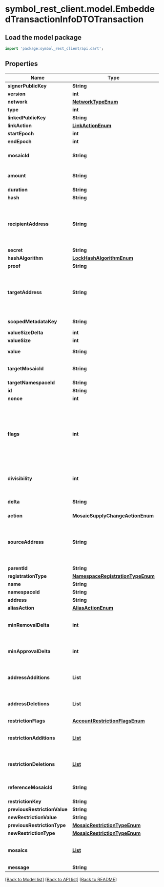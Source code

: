 # symbol_rest_client.model.EmbeddedTransactionInfoDTOTransaction

## Load the model package
```dart
import 'package:symbol_rest_client/api.dart';
```

## Properties
Name | Type | Description | Notes
------------ | ------------- | ------------- | -------------
**signerPublicKey** | **String** | Public key. | 
**version** | **int** | Entity version. | 
**network** | [**NetworkTypeEnum**](NetworkTypeEnum.md) |  | 
**type** | **int** |  | 
**linkedPublicKey** | **String** | 32 bytes voting public key. | [optional] 
**linkAction** | [**LinkActionEnum**](LinkActionEnum.md) |  | [optional] 
**startEpoch** | **int** | Finalization Epoch | [optional] 
**endEpoch** | **int** | Finalization Epoch | [optional] 
**mosaicId** | **String** | Mosaic identifier. If the most significant bit of byte 0 is set, a namespaceId (alias) is used instead of the real mosaic identifier.  | [optional] 
**amount** | **String** | Absolute amount. An amount of 123456789 (absolute) for a mosaic with divisibility 6 means 123.456789 (relative). | [optional] 
**duration** | **String** | Duration expressed in number of blocks. | [optional] 
**hash** | **String** |  | [optional] 
**recipientAddress** | **String** | Address expressed in Base32 format. If the bit 0 of byte 0 is not set (like in 0x90), then it is a regular address. Example: TAOXUJOTTW3W5XTBQMQEX3SQNA6MCUVGXLXR3TA.  Otherwise (e.g. 0x91) it represents a namespace id which starts at byte 1. Example: THBIMC3THGH5RUYAAAAAAAAAAAAAAAAAAAAAAAA  | [optional] 
**secret** | **String** |  | [optional] 
**hashAlgorithm** | [**LockHashAlgorithmEnum**](LockHashAlgorithmEnum.md) |  | [optional] 
**proof** | **String** | Original random set of bytes. | [optional] 
**targetAddress** | **String** | Address expressed in Base32 format. If the bit 0 of byte 0 is not set (like in 0x90), then it is a regular address. Example: TAOXUJOTTW3W5XTBQMQEX3SQNA6MCUVGXLXR3TA.  Otherwise (e.g. 0x91) it represents a namespace id which starts at byte 1. Example: THBIMC3THGH5RUYAAAAAAAAAAAAAAAAAAAAAAAA  | [optional] 
**scopedMetadataKey** | **String** | Metadata key scoped to source, target and type expressed. | [optional] 
**valueSizeDelta** | **int** | Change in value size in bytes. | [optional] 
**valueSize** | **int** | A number that allows uint 32 values. | [optional] 
**value** | **String** | Metadata value. If embedded in a transaction, this is calculated as xor(previous-value, value). | [optional] 
**targetMosaicId** | **String** | Mosaic identifier. If the most significant bit of byte 0 is set, a namespaceId (alias) is used instead of the real mosaic identifier.  | [optional] 
**targetNamespaceId** | **String** | Namespace identifier. | [optional] 
**id** | **String** | Namespace identifier. | [optional] 
**nonce** | **int** | A number that allows uint 32 values. | [optional] 
**flags** | **int** | - 0x00 (none) - No flags present. - 0x01 (supplyMutable) - Mosaic supports supply changes even when mosaic owner owns partial supply. - 0x02 (transferable) - Mosaic supports transfers between arbitrary accounts. When not set, mosaic can only be transferred to and from mosaic owner. - 0x04 (restrictable) - Mosaic supports custom restrictions configured by mosaic owner. - 0x08 (revokable) - Mosaic allows creator to revoke balances from another user.  | [optional] 
**divisibility** | **int** | Determines up to what decimal place the mosaic can be divided. Divisibility of 3 means that a mosaic can be divided into smallest parts of 0.001 mosaics. The divisibility must be in the range of 0 and 6.  | [optional] 
**delta** | **String** | Absolute amount. An amount of 123456789 (absolute) for a mosaic with divisibility 6 means 123.456789 (relative). | [optional] 
**action** | [**MosaicSupplyChangeActionEnum**](MosaicSupplyChangeActionEnum.md) |  | [optional] 
**sourceAddress** | **String** | Address expressed in Base32 format. If the bit 0 of byte 0 is not set (like in 0x90), then it is a regular address. Example: TAOXUJOTTW3W5XTBQMQEX3SQNA6MCUVGXLXR3TA.  Otherwise (e.g. 0x91) it represents a namespace id which starts at byte 1. Example: THBIMC3THGH5RUYAAAAAAAAAAAAAAAAAAAAAAAA  | [optional] 
**parentId** | **String** | Namespace identifier. | [optional] 
**registrationType** | [**NamespaceRegistrationTypeEnum**](NamespaceRegistrationTypeEnum.md) |  | [optional] 
**name** | **String** | Namespace name. | [optional] 
**namespaceId** | **String** | Namespace identifier. | [optional] 
**address** | **String** | Address encoded using a 32-character set. | [optional] 
**aliasAction** | [**AliasActionEnum**](AliasActionEnum.md) |  | [optional] 
**minRemovalDelta** | **int** | Number of signatures needed to remove a cosignatory. If we are modifying an existing multisig account, this indicates the relative change of the minimum cosignatories.  | [optional] 
**minApprovalDelta** | **int** | Number of signatures needed to approve a transaction. If we are modifying an existing multisig account, this indicates the relative change of the minimum cosignatories.  | [optional] 
**addressAdditions** | **List<String>** | Array of cosignatory accounts to add. | [optional] [default to const []]
**addressDeletions** | **List<String>** | Array of cosignatory accounts to delete. | [optional] [default to const []]
**restrictionFlags** | [**AccountRestrictionFlagsEnum**](AccountRestrictionFlagsEnum.md) |  | [optional] 
**restrictionAdditions** | [**List<TransactionTypeEnum>**](TransactionTypeEnum.md) | Account restriction additions. | [optional] [default to const []]
**restrictionDeletions** | [**List<TransactionTypeEnum>**](TransactionTypeEnum.md) | Account restriction deletions. | [optional] [default to const []]
**referenceMosaicId** | **String** | Mosaic identifier. If the most significant bit of byte 0 is set, a namespaceId (alias) is used instead of the real mosaic identifier.  | [optional] 
**restrictionKey** | **String** | Restriction key. | [optional] 
**previousRestrictionValue** | **String** | Restriction value. | [optional] 
**newRestrictionValue** | **String** | Restriction value. | [optional] 
**previousRestrictionType** | [**MosaicRestrictionTypeEnum**](MosaicRestrictionTypeEnum.md) |  | [optional] 
**newRestrictionType** | [**MosaicRestrictionTypeEnum**](MosaicRestrictionTypeEnum.md) |  | [optional] 
**mosaics** | [**List<UnresolvedMosaic>**](UnresolvedMosaic.md) | Array of mosaics sent to the recipient.  | [optional] [default to const []]
**message** | **String** | Transfer transaction message | [optional] 

[[Back to Model list]](../README.md#documentation-for-models) [[Back to API list]](../README.md#documentation-for-api-endpoints) [[Back to README]](../README.md)


